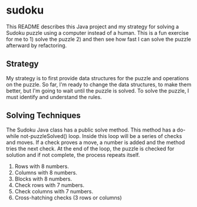 # sudoku

This README describes this Java project and my strategy for solving a Sudoku puzzle using 
a computer instead of a human. This is a fun exercise for me to 1) solve the puzzle 2) and
then see how fast I can solve the puzzle afterward by refactoring.

## Strategy

My strategy is to first provide data structures for the puzzle and operations on the puzzle.
So far, I'm ready to change the data structures, to make them better, but I'm going to wait
until the puzzle is solved. To solve the puzzle, I must identify and understand the rules.

## Solving Techniques

The Sudoku Java class has a public solve method. This method has a do-while not-puzzleSolved() 
loop. Inside this loop will be a series of checks and moves. If a check proves a move, a number
is added and the method tries the next check. At the end of the loop, the puzzle is checked for
solution and if not complete, the process repeats itself.

1. Rows with 8 numbers.
2. Columns with 8 numbers.
3. Blocks with 8 numbers.
4. Check rows with 7 numbers.
5. Check columns with 7 numbers.
6. Cross-hatching checks (3 rows or columns)
